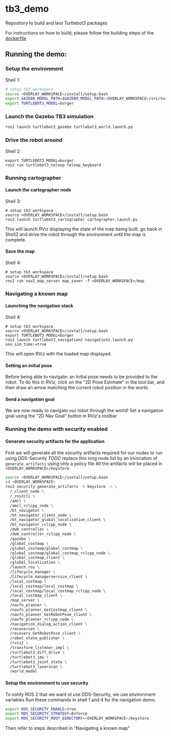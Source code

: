 # tb3_demo
Repository to build and test Turtlebot3 packages


For instructions on how to build, please follow the building steps of the [dockerfile](docker/Dockerfile)

## Running the demo:

### Setup the environment
Shell 1:
```bash
# setup tb3 workspace
source <OVERLAY_WORKSPACE>/install/setup.bash
export GAZEBO_MODEL_PATH=$GAZEBO_MODEL_PATH:<OVERLAY_WORKSPACE>/src/turtlebot3/turtlebot3_simulations/turtlebot3_gazebo/models
export TURTLEBOT3_MODEL=burger
```

### Launch the Gazebo TB3 simulation
```bash
ros2 launch turtlebot3_gazebo turtlebot3_world.launch.py
```

### Drive the robot around

Shell 2:
```
export TURTLEBOT3_MODEL=burger
ros2 run turtlebot3_teleop teleop_keyboard
```
### Running cartographer

#### Launch the cartographer node

Shell 3:

```
# setup tb3 workspace
source <OVERLAY_WORKSPACE>/install/setup.bash
ros2 launch turtlebot3_cartographer cartographer.launch.py
```

This will launch RViz displaying the state of the map being built. go back in Shell2 and drive the robot through the environment until the map is complete.

#### Save the map

Shell 4:
```
# setup tb3 workspace
source <OVERLAY_WORKSPACE>/install/setup.bash
ros2 run nav2_map_server map_saver -f <OVERLAY_WORKSPACE>/map
```

### Navigating a known map

#### Launching the navigation stack

Shell 4:
```
# setup tb3 workspace
source <OVERLAY_WORKSPACE>/install/setup.bash
export TURTLEBOT3_MODEL=burger
ros2 launch turtlebot3_navigation2 navigation2.launch.py use_sim_time:=true
```

This will open RViz with the loaded map displayed.

#### Setting an initial pose

Before being able to navigate: an Initial pose needs to be provided to the robot.
To do this in RViz, click on the "2D Pose Estimate" in the tool bar, and then draw an arrow matching the current robot position in the world.

#### Send a navigation goal
We are now ready to navigate our robot through the world!
Set a navigation goal using the "2D Nav Goal" button in RViz's toolbar

### Running the demo with security enabled

#### Generate security artifacts for the application

First we will generate all the security artifacts required for our nodes to run using DDS-Security
*TODO* replace this long node list by an invocation of `generate_artifacts` using only a policy file
All the artifacts will be placed in `<OVERLAY_WORKSPACE>/keystore`


```bash
source <OVERLAY_WORKSPACE>/install/setup.bash
cd <OVERLAY_WORKSPACE>
ros2 security generate_artifacts -k keystore -n \
  /_client_node \
  /_ros2cli \
  /amcl \
  /amcl_rclcpp_node \
  /bt_navigator \
  /bt_navigator_client_node \
  /bt_navigator_global_localization_client \
  /bt_navigator_rclcpp_node \
  /dwb_controller \
  /dwb_controller_rclcpp_node \
  /gazebo \
  /global_costmap \
  /global_costmap/global_costmap \
  /global_costmap/global_costmap_rclcpp_node \
  /global_costmap_client \
  /global_localization \
  /launch_ros \
  /lifecycle_manager \
  /lifecycle_managerservice_client \
  /local_costmap \
  /local_costmap/local_costmap \
  /local_costmap/local_costmap_rclcpp_node \
  /local_costmap_client \
  /map_server \
  /navfn_planner \
  /navfn_planner_GetCostmap_client \
  /navfn_planner_GetRobotPose_client \
  /navfn_planner_rclcpp_node \
  /navigation_dialog_action_client \
  /recoveries \
  /recovery_GetRobotPose_client \
  /robot_state_publisher \
  /rviz2 \
  /transform_listener_impl \
  /turtlebot3_diff_drive \
  /turtlebot3_imu \
  /turtlebot3_joint_state \
  /turtlebot3_laserscan \
  /world_model
```

<!--
ros2 security generate_artifacts -k keystore -p <PATH_TO_POLICY_FILE>
-->

#### Setup the environment to use security

To notify ROS 2 that we want ot use DDS-Security, we use environment variables
Run these commands in shell 1 and 4 for the navigation demo.
```bash
export ROS_SECURITY_ENABLE=true
export ROS_SECURITY_STRATEGY=Enforce
export ROS_SECURITY_ROOT_DIRECTORY=<OVERLAY_WORKSPACE>/keystore
```

Then refer to steps described in "Navigating a known map"
